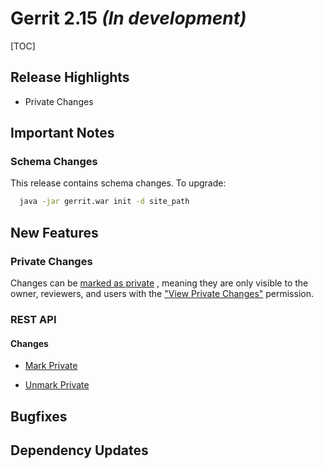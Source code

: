 # Gerrit 2.15 *(In development)*

[TOC]

## Release Highlights

* Private Changes

## Important Notes

### Schema Changes

This release contains schema changes. To upgrade:

``` sh
  java -jar gerrit.war init -d site_path
```

## New Features

### Private Changes

Changes can be
[marked as private](http://gerrit-documentation.storage.googleapis.com/Documentation/2.15/intro-user.html#private-changes)
, meaning they are only visible to the owner, reviewers, and users with the
["View Private Changes"](http://gerrit-documentation.storage.googleapis.com/Documentation/2.15/access-control.html#category_view_private_changes)
permission.

### REST API

#### Changes

* [Mark Private](http://gerrit-documentation.storage.googleapis.com/Documentation/2.15/rest-api-changes.html#mark-private)

* [Unmark Private](http://gerrit-documentation.storage.googleapis.com/Documentation/2.15/rest-api-changes.html#unmark-private)

## Bugfixes

## Dependency Updates
